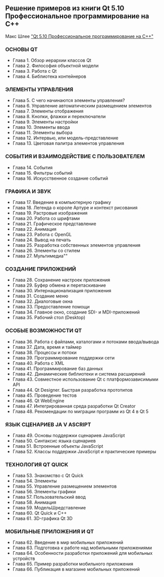 ## Решение примеров из книги Qt 5.10 Профессиональное программирование на С++

Макс Шлее ["Qt 5.10 Профессиональное программирование на С++"](https://qt-book.com/book-qt-5-10/)

### ОСНОВЫ QT

* Глава 1. Обзор иерархии классов Qt
* Глава 2. Философия объектной модели
* Глава 3. Работа с Qt
* Глава 4. Библиотека контейнеров

### ЭЛЕМЕНТЫ УПРАВЛЕНИЯ

* Глава 5. С чего начинаются элементы управления?
* Глава 6. Управление автоматическим размещением элементов
* Глава 7. Элементы отображения
* Глава 8. Кнопки, флажки и переключатели
* Глава 9. Элементы настройки
* Глава 10. Элементы ввода
* Глава 11. Элементы выбора
* Глава 12. Интервью, или модель-представление
* Глава 13. Цветовая палитра элементов управления

### СОБЫТИЯ И ВЗАИМОДЕЙСТВИЕ С ПОЛЬЗОВАТЕЛЕМ

* Глава 14. События
* Глава 15. Фильтры событий
* Глава 16. Искусственное создание событий

### ГРАФИКА И ЗВУК

* Глава 17. Введение в компьютерную графику
* Глава 18. Легенда о короле Артуре и контекст рисования
* Глава 19. Растровые изображения
* Глава 20. Работа со шрифтами
* Глава 21. Графическое представление
* Глава 22. Анимация
* Глава 23. Работа с OpenGL
* Глава 24. Вывод на печать
* Глава 25. Разработка собственных элементов управления
* Глава 26. Элементы со стилем
* Глава 27. Мультимедиа""

### СОЗДАНИЕ ПРИЛОЖЕНИЙ

* Глава 28. Сохранение настроек приложения
* Глава 29. Буфер обмена и перетаскивание
* Глава 30. Интернационализация приложения
* Глава 31. Создание меню
* Глава 32. Диалоговые окна
* Глава 33. Предоставление помощи
* Глава 34. Главное окно, создание SDI- и МDI-приложений
* Глава 35. Рабочий стол (Desktop)

### ОСОБЫЕ ВОЗМОЖНОСТИ QT

* Глава 36. Работа с файлами, каталогами и потоками ввода/вывода
* Глава 37. Дата, время и таймер
* Глава 38. Процессы и потоки
* Глава 39. Программирование поддержки сети
* Глава 40. Работа с XML
* Глава 41. Программирование баз данных
* Глава 42. Динамические библиотеки и система расширений
* Глава 43. Совместное использование Qt с платформозависимыми API
* Глава 44. Qt Designer. Быстрая разработка прототипов
* Глава 45. Проведение тестов
* Глава 46. Qt WebEngine
* Глава 47. Интегрированная среда разработки Qt Creator
* Глава 48. Рекомендации по миграции программ из Qt 4 в Qt 5

### ЯЗЫК СЦЕНАРИЕВ JA V ASCRIPT

* Глава 49. Основы поддержки сценариев JavaScript
* Глава 50. Синтаксис языка сценариев
* Глава 51. Встроенные объекты JavaScript
* Глава 52. Классы поддержки JavaScript и практические примеры

### ТЕХНОЛОГИЯ QT QUICK

* Глава 53. Знакомство с Qt Quick
* Глава 54. Элементы
* Глава 55. Управление размещением элементов
* Глава 56. Элементы графики
* Глава 57. Пользовательский ввод
* Глава 58. Анимация
* Глава 59. МодельШредставление
* Глава 60. Qt Quick и С++
* Глава 61. 3D-графика Qt 3D

### МОБИЛЬНЫЕ ПРИЛОЖЕНИЯ И QT

* Глава 62. Введение в мир мобильных приложений
* Глава 63. Подготовка к работе над мобильными приложениями
* Глава 64. Особенности разработки приложений для мобильных устройств
* Глава 65. Пример разработки мобильного приложения
* Глава 66. Публикация в магазине мобильных приложений
